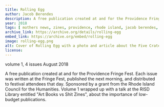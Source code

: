 ```yaml
---
title: Rolling Egg
author: Jacob Berendes
description: A free publication created at and for the Providence Fringe Fest. 
year: 2018
tags: [ mothers news, zines, providence, rhode island, jacob berendes, DIY ]
archive_link: https://archive.org/details/rolling-egg
embed_link: https://archive.org/embed/rolling-egg
image: rolling-egg.png
alt: Cover of Rolling Egg with a photo and article about the Five Crates of Rats
license: 
---
```


volume 1, 4 issues August 2018

A free publication created at and for the Providence Fringe Fest. Each issue was written at the Fringe Fest, published the next morning, and distributed to festival attendees that day. Sponsored by a grant from the Rhode Island Council for the Humanities. Volume 1 wrapped up with a talk at the RISD Library entitled "Art Books vs Shit Zines", about the importance of low-budget publications.

